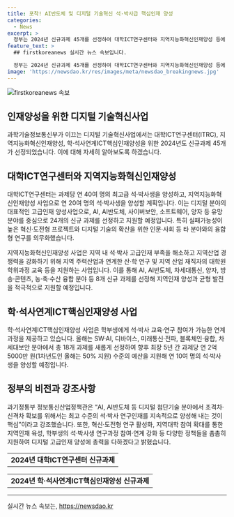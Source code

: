 ```yaml
---
title: 포착! AI반도체 및 디지털 기술혁신 석·박사급 핵심인재 양성
categories:
  - News
excerpt: >
  정부는 2024년 신규과제 45개를 선정하여 대학ICT연구센터와 지역지능화혁신인재양성 등에 본격적인 지원에 돌입했다. ICT 분야에서 최고급 석·박사생을 양성하고, 지역소재 대학의 어려움을 고려한 맞춤형 지원도 실시할 계획이다. AI, AI반도체, 사이버보안 등의 신규 과제를 통해 디지털 분야의 석·박사급 인재를 육성하며, 초격차 기술력 확보와 경제적 파급효과가 기대된다. 석·박사 고급인재 부족을 해소하고 지역산업 경쟁력을 강화하기 위한 노력 또한 계획 중이다.
feature_text: >
  ## firstkoreanews 실시간 뉴스 속보입니다.

  정부는 2024년 신규과제 45개를 선정하여 대학ICT연구센터와 지역지능화혁신인재양성 등에 본격적인 지원에 돌입했다. ICT 분야에서 최고급 석·박사생을 양성하고, 지역소재 대학의 어려움을 고려한 맞춤형 지원도 실시할 계획이다. AI, AI반도체, 사이버보안 등의 신규 과제를 통해 디지털 분야의 석·박사급 인재를 육성하며, 초격차 기술력 확보와 경제적 파급효과가 기대된다. 석·박사 고급인재 부족을 해소하고 지역산업 경쟁력을 강화하기 위한 노력 또한 계획 중이다.
image: 'https://newsdao.kr/res/images/meta/newsdao_breakingnews.jpg'
---
```


<p><img src="https://newsdao.kr/res/images/meta/newsdao_breakingnews.jpg" alt="firstkoreanews 속보" /></p>

<h2 data-ke-size="size26">인재양성을 위한 디지털 기술혁신사업</h2>

<p data-ke-size="size16">과학기술정보통신부가 이끄는 디지털 기술혁신사업에서는 대학ICT연구센터(ITRC), 지역지능화혁신인재양성, 학·석사연계ICT핵심인재양성을 위한 2024년도 신규과제 45개가 선정되었습니다. 이에 대해 자세히 알아보도록 하겠습니다.</p>

<h2 data-ke-size="size24">대학ICT연구센터와 지역지능화혁신인재양성</h2>

<p data-ke-size="size16">대학ICT연구센터는 과제당 연 40여 명의 최고급 석·박사생을 양성하고, 지역지능화혁신인재양성 사업으로 연 20여 명의 석·박사생을 양성할 계획입니다. 이는 디지털 분야의 대표적인 고급인재 양성사업으로, AI, AI반도체, 사이버보안, 소프트웨어, 양자 등 유망 분야를 중심으로 24개의 신규 과제를 선정하고 지원할 예정입니다. 특히 실패가능성이 높은 혁신·도전형 프로젝트와 디지털 기술의 확산을 위한 인문·사회 등 타 분야와의 융합형 연구를 의무화했습니다.</p>

<p data-ke-size="size16">지역지능화혁신인재양성 사업은 지역 내 석·박사 고급인재 부족을 해소하고 지역산업 경쟁력을 강화하기 위해 지역 주력산업과 연계한 산·학 연구 및 지역 산업 재직자의 대학원 학위과정 교육 등을 지원하는 사업입니다. 이를 통해 AI, AI반도체, 차세대통신, 양자, 방송·콘텐츠, 농·축·수산 융합 분야 등 8개 신규 과제를 선정해 지역인재 양성과 균형 발전을 적극적으로 지원할 예정입니다.</p>

<h2 data-ke-size="size24">학·석사연계ICT핵심인재양성 사업</h2>

<p data-ke-size="size16">학·석사연계ICT핵심인재양성 사업은 학부생에게 석·박사 교육·연구 참여가 가능한 연계과정을 제공하고 있습니다. 올해는 SW·AI, 디바이스, 미래통신·전파, 블록체인·융합, 차세대보안 분야에서 총 18개 과제를 새롭게 선정하여 향후 최장 5년 간 과제당 연 2억 5000만 원(1차년도인 올해는 50% 지원) 수준의 예산을 지원해 연 10여 명의 석·박사생을 양성할 예정입니다.</p>

<h2 data-ke-size="size24">정부의 비전과 강조사항</h2>

<p data-ke-size="size16">과기정통부 정보통신산업정책관은 “AI, AI반도체 등 디지털 첨단기술 분야에서 초격차·신격차 확보를 위해서는 최고 수준의 석·박사 연구인재를 지속적으로 양성해 내는 것이 핵심”이라고 강조했습니다. 또한, 혁신·도전형 연구 활성화, 지역대학 참여 확대를 통한 지역인재 육성, 학부생의 석·박사생 연구과정 참여·연계 강화 등 다양한 정책들을 촘촘히 지원하여 디지털 고급인재 양성에 총력을 다하겠다고 밝혔습니다.</p>

<table>
    <tr>
        <td style="text-align: center; height: 17px;"><b>2024년 대학ICT연구센터 신규과제</b></td>
    </tr>
</table>

<table>
    <tr>
        <td style="text-align: center; height: 17px;"><b>2024년 학·석사연계ICT핵심인재양성 신규과제</b></td>
    </tr>
</table>

<hr>
실시간 뉴스 속보는, <a href="https://newsdao.kr" rel="dofollow">https://newsdao.kr</a>


